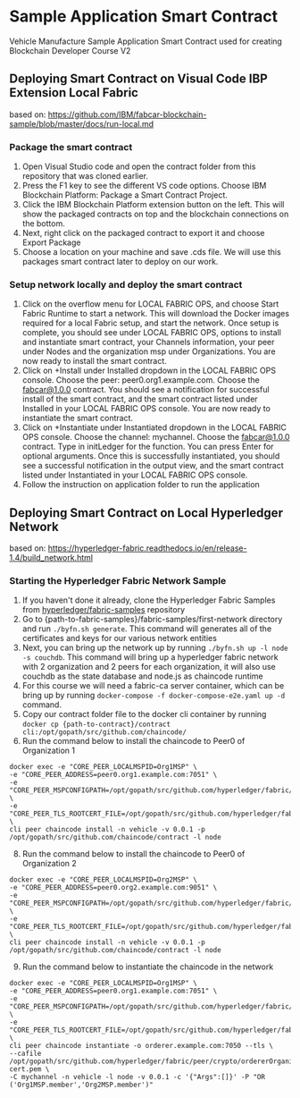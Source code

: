 # Sample Application Smart Contract
Vehicle Manufacture Sample Application Smart Contract used for creating Blockchain Developer Course V2 

## Deploying Smart Contract on Visual Code IBP Extension Local Fabric
based on: https://github.com/IBM/fabcar-blockchain-sample/blob/master/docs/run-local.md
### Package the smart contract
1. Open Visual Studio code and open the contract folder from this repository that was cloned earlier.
2. Press the F1 key to see the different VS code options. Choose IBM Blockchain Platform: Package a Smart Contract Project.
3. Click the IBM Blockchain Platform extension button on the left. This will show the packaged contracts on top and the blockchain connections on the bottom.
4. Next, right click on the packaged contract to export it and choose Export Package
5. Choose a location on your machine and save .cds file. We will use this packages smart contract later to deploy on our work.
### Setup network locally and deploy the smart contract
1. Click on the overflow menu for LOCAL FABRIC OPS, and choose Start Fabric Runtime to start a network. This will download the Docker images required for a local Fabric setup, and start the network. Once setup is complete, you should see under LOCAL FABRIC OPS, options to install and instantiate smart contract, your Channels information, your peer under Nodes and the organization msp under Organizations. You are now ready to install the smart contract.
2. Click on +Install under Installed dropdown in the LOCAL FABRIC OPS console. Choose the peer: peer0.org1.example.com. Choose the fabcar@1.0.0 contract. You should see a notification for successful install of the smart contract, and the smart contract listed under Installed in your LOCAL FABRIC OPS console. You are now ready to instantiate the smart contract.
3. Click on +Instantiate under Instantiated dropdown in the LOCAL FABRIC OPS console. Choose the channel: mychannel. Choose the fabcar@1.0.0 contract. Type in initLedger for the function. You can press Enter for optional arguments. Once this is successfully instantiated, you should see a successful notification in the output view, and the smart contract listed under Instantiated in your LOCAL FABRIC OPS console.
4. Follow the instruction on application folder to run the application

## Deploying Smart Contract on Local Hyperledger Network
based on: https://hyperledger-fabric.readthedocs.io/en/release-1.4/build_network.html
### Starting the Hyperledger Fabric Network Sample
1. If you haven't done it already, clone the Hyperledger Fabric Samples from [hyperledger/fabric-samples](https://github.com/hyperledger/fabric-samples) repository
2. Go to {path-to-fabric-samples}/fabric-samples/first-network directory and run `./byfn.sh generate`. This command will generates all of the certificates and keys for our various network entities
3. Next, you can bring up the network up by running `./byfn.sh up -l node -s couchdb`. This command will bring up a hyperledger fabric network with 2 organization and 2 peers for each organization, it will also use couchdb as the state database and node.js as chaincode runtime
4. For this course we will need a fabric-ca server container, which can be bring up by running `docker-compose -f docker-compose-e2e.yaml up -d` command.
6. Copy our contract folder file to the docker cli container by running `docker cp {path-to-contract}/contract cli:/opt/gopath/src/github.com/chaincode/`
7. Run the command below to install the chaincode to Peer0 of Organization 1
```
docker exec -e "CORE_PEER_LOCALMSPID=Org1MSP" \
-e "CORE_PEER_ADDRESS=peer0.org1.example.com:7051" \
-e "CORE_PEER_MSPCONFIGPATH=/opt/gopath/src/github.com/hyperledger/fabric/peer/crypto/peerOrganizations/org1.example.com/users/Admin@org1.example.com/msp" \
-e "CORE_PEER_TLS_ROOTCERT_FILE=/opt/gopath/src/github.com/hyperledger/fabric/peer/crypto/peerOrganizations/org1.example.com/peers/peer0.org1.example.com/tls/ca.crt" \
cli peer chaincode install -n vehicle -v 0.0.1 -p /opt/gopath/src/github.com/chaincode/contract -l node
```
8. Run the command below to install the chaincode to Peer0 of Organization 2
```
docker exec -e "CORE_PEER_LOCALMSPID=Org2MSP" \
-e "CORE_PEER_ADDRESS=peer0.org2.example.com:9051" \
-e "CORE_PEER_MSPCONFIGPATH=/opt/gopath/src/github.com/hyperledger/fabric/peer/crypto/peerOrganizations/org2.example.com/users/Admin@org2.example.com/msp" \
-e "CORE_PEER_TLS_ROOTCERT_FILE=/opt/gopath/src/github.com/hyperledger/fabric/peer/crypto/peerOrganizations/org2.example.com/peers/peer0.org2.example.com/tls/ca.crt" \
cli peer chaincode install -n vehicle -v 0.0.1 -p /opt/gopath/src/github.com/chaincode/contract -l node
```
9. Run the command below to instantiate the chaincode in the network
```
docker exec -e "CORE_PEER_LOCALMSPID=Org1MSP" \
-e "CORE_PEER_ADDRESS=peer0.org1.example.com:7051" \
-e "CORE_PEER_MSPCONFIGPATH=/opt/gopath/src/github.com/hyperledger/fabric/peer/crypto/peerOrganizations/org1.example.com/users/Admin@org1.example.com/msp" \
-e "CORE_PEER_TLS_ROOTCERT_FILE=/opt/gopath/src/github.com/hyperledger/fabric/peer/crypto/peerOrganizations/org1.example.com/peers/peer0.org1.example.com/tls/ca.crt" \
cli peer chaincode instantiate -o orderer.example.com:7050 --tls \
--cafile /opt/gopath/src/github.com/hyperledger/fabric/peer/crypto/ordererOrganizations/example.com/orderers/orderer.example.com/msp/tlscacerts/tlsca.example.com-cert.pem \
-C mychannel -n vehicle -l node -v 0.0.1 -c '{"Args":[]}' -P "OR ('Org1MSP.member','Org2MSP.member')"
```